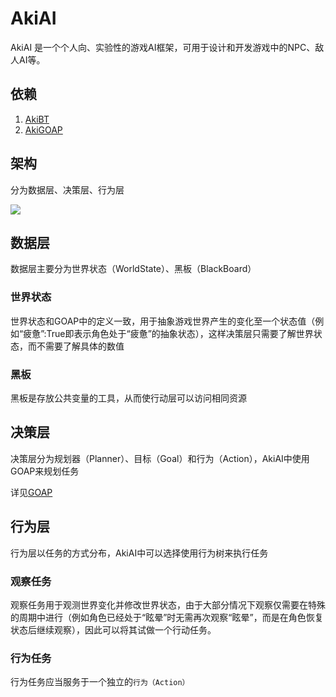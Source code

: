 # AkiAI
AkiAI 是一个个人向、实验性的游戏AI框架，可用于设计和开发游戏中的NPC、敌人AI等。

## 依赖
1. [AkiBT](https://github.com/AkiKurisu/AkiBT)
2. [AkiGOAP](https://github.com/AkiKurisu/AkiGOAP)

## 架构

分为数据层、决策层、行为层

<image src="Images/Framework.png">

## 数据层

数据层主要分为世界状态（WorldState）、黑板（BlackBoard）

### 世界状态
世界状态和GOAP中的定义一致，用于抽象游戏世界产生的变化至一个状态值（例如“疲惫”:True即表示角色处于“疲惫”的抽象状态），这样决策层只需要了解世界状态，而不需要了解具体的数值

### 黑板
黑板是存放公共变量的工具，从而使行动层可以访问相同资源

## 决策层

决策层分为规划器（Planner）、目标（Goal）和行为（Action），AkiAI中使用GOAP来规划任务

详见[GOAP](https://github.com/AkiKurisu/AkiGOAP)

## 行为层
行为层以任务的方式分布，AkiAI中可以选择使用行为树来执行任务
### 观察任务
观察任务用于观测世界变化并修改世界状态，由于大部分情况下观察仅需要在特殊的周期中进行（例如角色已经处于“眩晕”时无需再次观察“眩晕”，而是在角色恢复状态后继续观察），因此可以将其试做一个行动任务。

### 行为任务
行为任务应当服务于一个独立的`行为（Action）`

